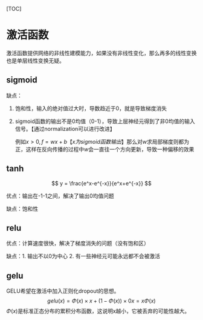 [TOC]

# 激活函数

激活函数提供网络的非线性建模能力，如果没有非线性变化，那么再多的线性变换也是单层线性变换无疑。

## sigmoid

缺点：

1. 饱和性，输入的绝对值过大时，导数趋近于0，就是导致梯度消失

2. sigmoid函数的输出不是0均值（0-1），导致上层神经元得到了非0均值的输入信号。【通过normalization可以进行改进】 

   例如$x>0, f=wx+b$【$x为sigmoid函数输出$】那么对$w$求局部梯度则都为正，这样在反向传播的过程中$w$会一直往一个方向更新，导致一种偏移的效果



## tanh

$$
y = \frac{e^x-e^{-x}}{e^x+e^{-x}}
$$

优点：输出在-1-1之间，解决了输出0均值问题

缺点：饱和性



## relu

优点：计算速度很快，解决了梯度消失的问题（没有饱和区）

缺点：1. 输出不以0为中心 2. 有一些神经元可能永远都不会被激活



## gelu

GELU希望在激活中加入正则化dropout的思想。
$$
gelu(x) = \Phi(x)\times x + (1-\Phi(x)) \times 0x = x\Phi(x) 
$$
$\Phi(x)$是标准正态分布的累积分布函数，这说明x越小，它被丢弃的可能性越大。